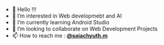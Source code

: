 - 👋 Hello !!!
- 👀 I’m interested in Web developmebt and AI
- 🌱 I’m currently learning Android Studio
- 💞️ I’m looking to collaborate on Web Development Projects
- 📫 How to reach me : <a href="https://www.linkedin.com/in/saiachyuthm/"><b>@saiachyuth.m</b></a>
              

<!---
saiachyuthm/saiachyuthm is a ✨ special ✨ repository because its `README.md` (this file) appears on your GitHub profile.
You can click the Preview link to take a look at your changes.
--->
